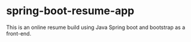 # spring-boot-resume-app
This is an online resume build using Java Spring boot and bootstrap as a front-end.
